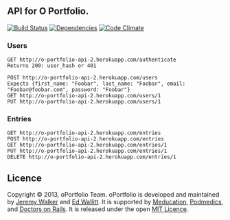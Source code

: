 ## API for O Portfolio.
[![Build Status](https://travis-ci.org/o-portfolio/api.png)](https://travis-ci.org/o-portfolio/api)
[![Dependencies](https://gemnasium.com/o-portfolio/api.png?travis)](https://gemnasium.com/o-portfolio/api)
[![Code Climate](https://codeclimate.com/github/o-portfolio/api.png)](https://codeclimate.com/github/o-portfolio/api)

### Users
```
GET http://o-portfolio-api-2.herokuapp.com/authenticate
Returns 200: user_hash or 401

POST http://o-portfolio-api-2.herokuapp.com/users
Expects {first_name: "Foobar", last_name: "Foobar", email: "Foobar@foobar.com", password: "Foobar"}
GET http://o-portfolio-api-2.herokuapp.com/users/1
PUT http://o-portfolio-api-2.herokuapp.com/users/1
```

### Entries
```
GET http://o-portfolio-api-2.herokuapp.com/entries
POST http://o-portfolio-api-2.herokuapp.com/entries
GET http://o-portfolio-api-2.herokuapp.com/entries/1
PUT http://o-portfolio-api-2.herokuapp.com/entries/1
DELETE http://o-portfolio-api-2.herokuapp.com/entries/1
```
 
## Licence
Copyright © 2013, oPortfolio Team. oPortfolio is developed and maintained by [Jeremy Walker](http://www.ihid.co.uk) and [Ed Wallitt](http://thecodingdoc.com). It is supported by [Meducation](https://www.meducation.net), [Podmedics](http://kaizen-ursus.com/), and [Doctors on     Rails](http://www.doctorsonrails.org). It is released under the open [MIT Licence](http://opensource.org/licenses/MIT).
